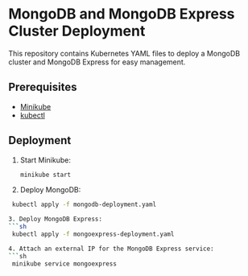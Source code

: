 # MongoDB and MongoDB Express Cluster Deployment

This repository contains Kubernetes YAML files to deploy a MongoDB cluster and MongoDB Express for easy management.

## Prerequisites

- [Minikube](https://minikube.sigs.k8s.io/docs/start/)
- [kubectl](https://kubernetes.io/docs/tasks/tools/install-kubectl/)

## Deployment

1. Start Minikube:
   ```sh
   minikube start

2. Deploy MongoDB:
  ```sh
   kubectl apply -f mongodb-deployment.yaml

3. Deploy MongoDB Express:
  ```sh
   kubectl apply -f mongoexpress-deployment.yaml

4. Attach an external IP for the MongoDB Express service:
  ```sh
   minikube service mongoexpress
